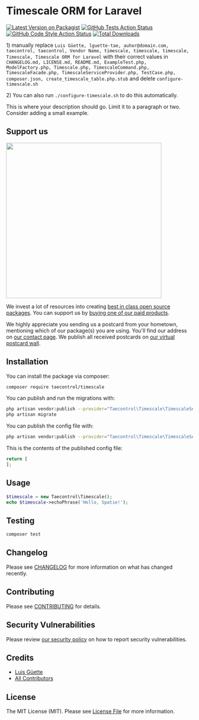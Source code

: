 # Timescale ORM for Laravel

[![Latest Version on Packagist](https://img.shields.io/packagist/v/taecontrol/timescale.svg?style=flat-square)](https://packagist.org/packages/taecontrol/timescale)
[![GitHub Tests Action Status](https://img.shields.io/github/workflow/status/taecontrol/timescale/run-tests?label=tests)](https://github.com/taecontrol/timescale/actions?query=workflow%3ATests+branch%3Amaster)
[![GitHub Code Style Action Status](https://img.shields.io/github/workflow/status/taecontrol/timescale/Check%20&%20fix%20styling?label=code%20style)](https://github.com/taecontrol/timescale/actions?query=workflow%3A"Check+%26+fix+styling"+branch%3Amaster)
[![Total Downloads](https://img.shields.io/packagist/dt/taecontrol/timescale.svg?style=flat-square)](https://packagist.org/packages/taecontrol/timescale)

[](delete) 1) manually replace `Luis Güette, lguette-tae, auhor@domain.com, taecontrol, taecontrol, Vendor Name, timescale, timescale, timescale, Timescale, Timescale ORM for Laravel` with their correct values
[](delete) in `CHANGELOG.md, LICENSE.md, README.md, ExampleTest.php, ModelFactory.php, Timescale.php, TimescaleCommand.php, TimescaleFacade.php, TimescaleServiceProvider.php, TestCase.php, composer.json, create_timescale_table.php.stub`
[](delete) and delete `configure-timescale.sh`

[](delete) 2) You can also run `./configure-timescale.sh` to do this automatically.

This is where your description should go. Limit it to a paragraph or two. Consider adding a small example.

## Support us

[<img src="https://github-ads.s3.eu-central-1.amazonaws.com/package-timescale-laravel.jpg?t=1" width="419px" />](https://spatie.be/github-ad-click/package-timescale-laravel)

We invest a lot of resources into creating [best in class open source packages](https://spatie.be/open-source). You can support us by [buying one of our paid products](https://spatie.be/open-source/support-us).

We highly appreciate you sending us a postcard from your hometown, mentioning which of our package(s) you are using. You'll find our address on [our contact page](https://spatie.be/about-us). We publish all received postcards on [our virtual postcard wall](https://spatie.be/open-source/postcards).

## Installation

You can install the package via composer:

```bash
composer require taecontrol/timescale
```

You can publish and run the migrations with:

```bash
php artisan vendor:publish --provider="Taecontrol\Timescale\TimescaleServiceProvider" --tag="timescale-migrations"
php artisan migrate
```

You can publish the config file with:
```bash
php artisan vendor:publish --provider="Taecontrol\Timescale\TimescaleServiceProvider" --tag="timescale-config"
```

This is the contents of the published config file:

```php
return [
];
```

## Usage

```php
$timescale = new Taecontrol\Timescale();
echo $timescale->echoPhrase('Hello, Spatie!');
```

## Testing

```bash
composer test
```

## Changelog

Please see [CHANGELOG](CHANGELOG.md) for more information on what has changed recently.

## Contributing

Please see [CONTRIBUTING](.github/CONTRIBUTING.md) for details.

## Security Vulnerabilities

Please review [our security policy](../../security/policy) on how to report security vulnerabilities.

## Credits

- [Luis Güette](https://github.com/lguette-tae)
- [All Contributors](../../contributors)

## License

The MIT License (MIT). Please see [License File](LICENSE.md) for more information.
